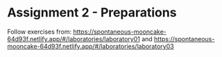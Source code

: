 # Assignment 2 - Preparations

Follow exercises from:
https://spontaneous-mooncake-64d93f.netlify.app/#/laboratories/laboratory01
and
https://spontaneous-mooncake-64d93f.netlify.app/#/laboratories/laboratory03
